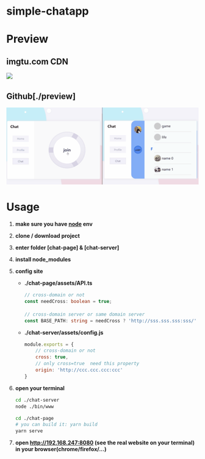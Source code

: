 # simple-chatapp



# Preview

## imgtu.com CDN
<img src="https://z3.ax1x.com/2021/04/23/cXRxIA.gif">



## Github[./preview]

<img src="./preview/message.gif">



# Usage

  1. **make sure you have [node](https://nodejs.org) env**

  2. **clone / download project**

  3. **enter folder [chat-page] & [chat-server]**

  4. **install node_modules**

  5. **config site**

     * **./chat-page/assets/API.ts**

       ```typescript
       // cross-domain or not
       const needCross: boolean = true;
       
       // cross-domain server or same domain server
       const BASE_PATH: string = needCross ? 'http://sss.sss.sss:sss/' : '/';
       ```

     * **./chat-server/assets/config.js**

       ```js
       module.exports = {
           // cross-domain or not
           cross: true,
           // only cross=true  need this property
           origin: 'http://ccc.ccc.ccc:ccc'
       }
       ```


  6. **open your terminal**

       ```bash
       cd ./chat-server
       node ./bin/www
       ```

       ```bash
       cd ./chat-page
       # you can build it: yarn build
       yarn serve
       ```

  7. **open http://192.168.247:8080 (see the real website on your terminal) in your browser(chrome/firefox/...)**



